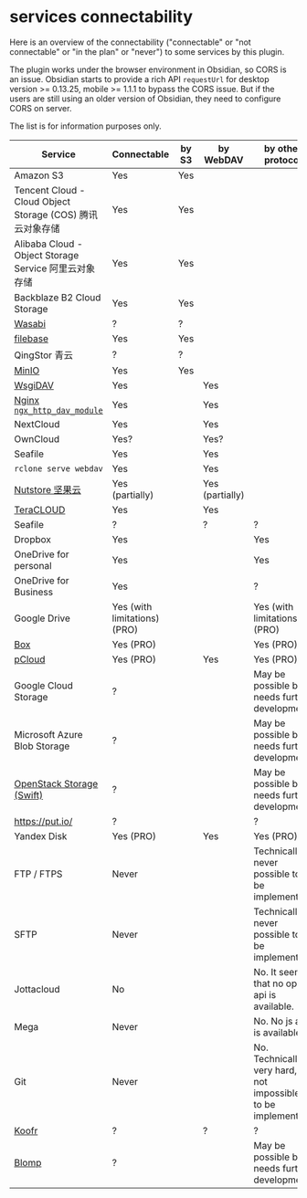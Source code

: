 # services connectability

Here is an overview of the connectability ("connectable" or "not connectable" or "in the plan" or "never") to some services by this plugin.

The plugin works under the browser environment in Obsidian, so CORS is an issue. Obsidian starts to provide a rich API `requestUrl` for desktop version >= 0.13.25, mobile >= 1.1.1 to bypass the CORS issue. But if the users are still using an older version of Obsidian, they need to configure CORS on server.

The list is for information purposes only.


| Service | Connectable | by S3 | by WebDAV | by other protocol |
| ------ | ------ | ------ | ------ | ------ |
| Amazon S3 | Yes | Yes | | |
| Tencent Cloud - Cloud Object Storage (COS) 腾讯云对象存储 | Yes | Yes | | |
| Alibaba Cloud - Object Storage Service 阿里云对象存储 | Yes | Yes | | |
| Backblaze B2 Cloud Storage | Yes | Yes | | |
| [Wasabi](https://wasabi.com) | ? | ? | | |
| [filebase](https://filebase.com/) | Yes | Yes | | |
| QingStor 青云 | ? | ? | | |
| [MinIO](https://min.io/) | Yes | Yes | | |
| [WsgiDAV](https://github.com/mar10/wsgidav) | Yes | | Yes | |
| [Nginx `ngx_http_dav_module`](http://nginx.org/en/docs/http/ngx_http_dav_module.html) | Yes | | Yes | |
| NextCloud | Yes | | Yes | |
| OwnCloud | Yes? | | Yes? | |
| Seafile | Yes | | Yes | |
| `rclone serve webdav` | Yes | | Yes | |
| [Nutstore 坚果云](https://www.jianguoyun.com/) | Yes (partially) | | Yes (partially) | |
| [TeraCLOUD](https://teracloud.jp/en/) | Yes | | Yes | |
| Seafile | ? | | ? | ? |
| Dropbox | Yes | | | Yes |
| OneDrive for personal | Yes | | | Yes |
| OneDrive for Business | Yes | | | ? |
| Google Drive | Yes (with limitations) (PRO) | | | Yes (with limitations) (PRO) |
| [Box](https://www.box.com/) | Yes (PRO) | | | Yes (PRO) |
| [pCloud](https://www.pcloud.com/) | Yes (PRO) | | Yes | Yes (PRO) |
| Google Cloud Storage | ? | | | May be possible but needs further development. |
| Microsoft Azure Blob Storage | ? | | | May be possible but needs further development. |
| [OpenStack Storage (Swift)](https://github.com/openstack/swift) | ? | | | May be possible but needs further development. |
| <https://put.io/> | ? | | | ? |
| Yandex Disk | Yes (PRO) | | Yes | Yes (PRO) |
| FTP / FTPS | Never | | | Technically never possible to be implemented. |
| SFTP | Never | | | Technically never possible to be implemented. |
| Jottacloud | No | | | No. It seems that no open api is available. |
| Mega | Never | | | No. No js api is available. |
| Git | Never | | | No. Technically very hard, if not impossible, to be implemented. |
| [Koofr](https://koofr.eu/) | ? | | ? | ? |
| [Blomp](https://www.blomp.com/) | ? | | | May be possible but needs further development. |
